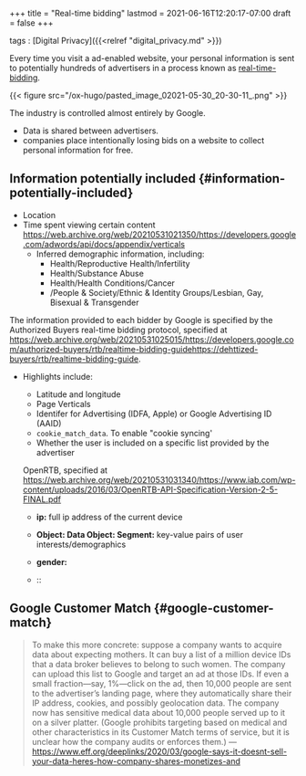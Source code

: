 +++
title = "Real-time bidding"
lastmod = 2021-06-16T12:20:17-07:00
draft = false
+++

tags
: [Digital Privacy]({{<relref "digital_privacy.md" >}})

Every time you visit a ad-enabled website, your personal information is sent to potentially hundreds of advertisers in a process known as [real-time-bidding](https://en.wikipedia.org/wiki/Real-time%5Fbidding#How%5Fit%5Fworks).

{{< figure src="/ox-hugo/pasted_image_02021-05-30_20-30-11_.png" >}}

The industry is controlled almost entirely by Google.

-   Data is shared between advertisers.
-   companies place intentionally losing bids on a website to collect personal information for free.


## Information potentially included {#information-potentially-included}

-   Location
-   Time spent viewing certain content
    <https://web.archive.org/web/20210531021350/https://developers.google.com/adwords/api/docs/appendix/verticals>
    -   Inferred demographic information, including:
        -   Health/Reproductive Health/Infertility
        -   Health/Substance Abuse
        -   Health/Health Conditions/Cancer
        -   /People & Society/Ethnic & Identity Groups/Lesbian, Gay, Bisexual & Transgender

The information provided to each bidder by Google is specified by the Authorized Buyers real-time bidding protocol, specified at <https://web.archive.org/web/20210531025015/https://developers.google.com/authorized-buyers/rtb/realtime-bidding-guidehttps://dehttized-buyers/rtb/realtime-bidding-guide>.

-   Highlights include:

    -   Latitude and longitude
    -   Page Verticals
    -   Identifer for Advertising (IDFA, Apple) or Google Advertising ID (AAID)
    -   `cookie_match_data`. To enable "cookie syncing'
    -   Whether the user is included on a specific list provided by the advertiser

    OpenRTB, specified at <https://web.archive.org/web/20210531031340/https://www.iab.com/wp-content/uploads/2016/03/OpenRTB-API-Specification-Version-2-5-FINAL.pdf>

    -   **ip:** full ip address of the current device
    -   **Object: Data Object: Segment:** key-value pairs of user interests/demographics
    -   **gender:**

    -   ::


## Google Customer Match {#google-customer-match}

> To make this more concrete: suppose a company wants to acquire data about expecting mothers. It can buy a list of a million device IDs that a data broker believes to belong to such women. The company can upload this list to Google and target an ad at those IDs. If even a small fraction—say, 1%—click on the ad, then 10,000 people are sent to the advertiser’s landing page, where they automatically share their IP address, cookies, and possibly geolocation data. The company now has sensitive medical data about 10,000 people served up to it on a silver platter. (Google prohibits targeting based on medical and other characteristics in its Customer Match terms of service, but it is unclear how the company audits or enforces them.)
> —<https://www.eff.org/deeplinks/2020/03/google-says-it-doesnt-sell-your-data-heres-how-company-shares-monetizes-and>
